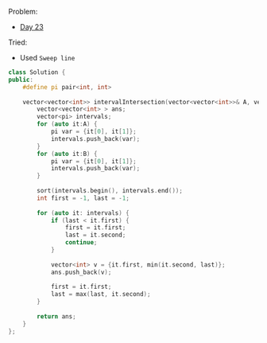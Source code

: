 Problem: 
   - [Day 23](https://leetcode.com/explore/challenge/card/may-leetcoding-challenge/537/week-4-may-22nd-may-28th/3338/)

Tried: 
   - Used `Sweep line` 

```c++
class Solution {
public:
    #define pi pair<int, int>
    
    vector<vector<int>> intervalIntersection(vector<vector<int>>& A, vector<vector<int>>& B) {
        vector<vector<int> > ans;
        vector<pi> intervals;
        for (auto it:A) {
            pi var = {it[0], it[1]};
            intervals.push_back(var);
        }
        for (auto it:B) {
            pi var = {it[0], it[1]};
            intervals.push_back(var);
        }
        
        sort(intervals.begin(), intervals.end());
        int first = -1, last = -1;
        
        for (auto it: intervals) {
            if (last < it.first) {
                first = it.first;
                last = it.second;
                continue;
            }
            
            vector<int> v = {it.first, min(it.second, last)};
            ans.push_back(v);
            
            first = it.first;
            last = max(last, it.second);
        }
        
        return ans;
    }
};
```
